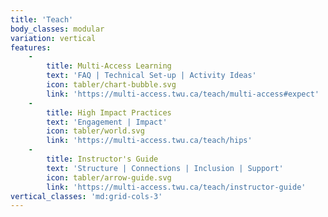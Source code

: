 ```yaml
---
title: 'Teach'
body_classes: modular
variation: vertical
features:
    -
        title: Multi-Access Learning
        text: 'FAQ | Technical Set-up | Activity Ideas'
        icon: tabler/chart-bubble.svg
        link: 'https://multi-access.twu.ca/teach/multi-access#expect'
    -
        title: High Impact Practices
        text: 'Engagement | Impact'
        icon: tabler/world.svg
        link: 'https://multi-access.twu.ca/teach/hips'
    -
        title: Instructor's Guide
        text: 'Structure | Connections | Inclusion | Support'
        icon: tabler/arrow-guide.svg
        link: 'https://multi-access.twu.ca/teach/instructor-guide'
vertical_classes: 'md:grid-cols-3'
---
```

